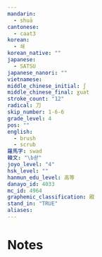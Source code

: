 ```yaml
---
mandarin:
  - shuā
cantonese:
  - caat3
korean:
  - 쇄
korean_native: ""
japanese:
  - SATSU
japanese_nanori: ""
vietnamese:
middle_chinese_initial: ʃ
middle_chinese_final: ɣuat
stroke_count: "12"
radical: 刀
skip_number: 1-6-6
grade_level: 4
pos: ""
english:
  - brush
  - scrub
羅馬字: swad
韓文: "\b솯"
joyo_level: "4"
hsk_level: ""
hanmun_edu_level: 高等
danayo_id: 4033
mc_id: 4964
graphemic_classification: 㕞
stand_in: "TRUE"
aliases:
---
```


# Notes
